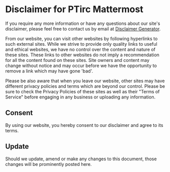 <h1>Disclaimer for PTirc Mattermost</h1>

<p>If you require any more information or have any questions about our site's disclaimer, please feel free to contact us by email at <a href="mailto:support@ptirc.org>support@ptirc.org</a></p>

<h2>Disclaimers for PTirc Mattermost</h2>

<p>All the information on this website - https://mattermost.ptirc.org - is published in good faith and for general information purpose only. PTirc Mattermost does not make any warranties about the completeness, reliability and accuracy of this information. Any action you take upon the information you find on this website (PTirc Mattermost), is strictly at your own risk. PTirc Mattermost will not be liable for any losses and/or damages in connection with the use of our website. Our Disclaimer was generated with the help of the <a href="https://www.privacypolicyonline.com/disclaimer-generator/">Disclaimer Generator</a>.</p>

<p>From our website, you can visit other websites by following hyperlinks to such external sites. While we strive to provide only quality links to useful and ethical websites, we have no control over the content and nature of these sites. These links to other websites do not imply a recommendation for all the content found on these sites. Site owners and content may change without notice and may occur before we have the opportunity to remove a link which may have gone 'bad'.</p>

<p>Please be also aware that when you leave our website, other sites may have different privacy policies and terms which are beyond our control. Please be sure to check the Privacy Policies of these sites as well as their "Terms of Service" before engaging in any business or uploading any information.</p>

<h2>Consent</h2>

<p>By using our website, you hereby consent to our disclaimer and agree to its terms.</p>

<h2>Update</h2>

<p>Should we update, amend or make any changes to this document, those changes will be prominently posted here.</p>
